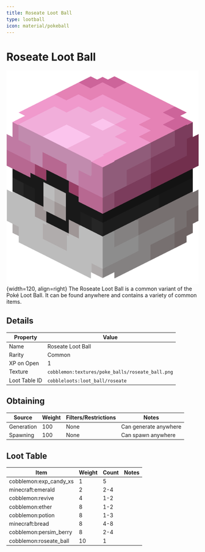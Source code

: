 ```yaml
---
title: Roseate Loot Ball
type: lootball
icon: material/pokeball
---
```


# Roseate Loot Ball

![Roseate Ball](<../../assets/ball/Roseate_Ball_(model).png>){width=120, align=right}
The Roseate Loot Ball is a common variant of the Poké Loot Ball. It can be found anywhere and contains a variety of common items.

## Details

| Property      | Value                                            |
| ------------- | ------------------------------------------------ |
| Name          | Roseate Loot Ball                                |
| Rarity        | Common                                           |
| XP on Open    | 1                                                |
| Texture       | `cobblemon:textures/poke_balls/roseate_ball.png` |
| Loot Table ID | `cobbleloots:loot_ball/roseate`                  |

## Obtaining

| Source     | Weight | Filters/Restrictions | Notes                 |
| ---------- | ------ | -------------------- | --------------------- |
| Generation | 100    | None                 | Can generate anywhere |
| Spawning   | 100    | None                 | Can spawn anywhere    |

## Loot Table

| Item                   | Weight | Count | Notes |
| ---------------------- | ------ | ----- | ----- |
| cobblemon:exp_candy_xs | 1      | 5     |       |
| minecraft:emerald      | 2      | 2-4   |       |
| cobblemon:revive       | 4      | 1-2   |       |
| cobblemon:ether        | 8      | 1-2   |       |
| cobblemon:potion       | 8      | 1-3   |       |
| minecraft:bread        | 8      | 4-8   |       |
| cobblemon:persim_berry | 8      | 2-4   |       |
| cobblemon:roseate_ball | 10     | 1     |       |
